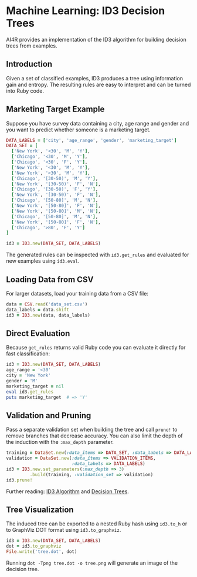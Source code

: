 # Machine Learning: ID3 Decision Trees

AI4R provides an implementation of the ID3 algorithm for building decision trees from examples.

## Introduction

Given a set of classified examples, ID3 produces a tree using information gain and entropy. The resulting rules are easy to interpret and can be turned into Ruby code.

## Marketing Target Example

Suppose you have survey data containing a city, age range and gender and you want to predict whether someone is a marketing target.

```ruby
DATA_LABELS = ['city', 'age_range', 'gender', 'marketing_target']
DATA_SET = [
  ['New York', '<30', 'M', 'Y'],
  ['Chicago', '<30', 'M', 'Y'],
  ['Chicago', '<30', 'F', 'Y'],
  ['New York', '<30', 'M', 'Y'],
  ['New York', '<30', 'M', 'Y'],
  ['Chicago', '[30-50)', 'M', 'Y'],
  ['New York', '[30-50)', 'F', 'N'],
  ['Chicago', '[30-50)', 'F', 'Y'],
  ['New York', '[30-50)', 'F', 'N'],
  ['Chicago', '[50-80]', 'M', 'N'],
  ['New York', '[50-80]', 'F', 'N'],
  ['New York', '[50-80]', 'M', 'N'],
  ['Chicago', '[50-80]', 'M', 'N'],
  ['New York', '[50-80]', 'F', 'N'],
  ['Chicago', '>80', 'F', 'Y']
]

id3 = ID3.new(DATA_SET, DATA_LABELS)
```

The generated rules can be inspected with `id3.get_rules` and evaluated for new examples using `id3.eval`.

## Loading Data from CSV

For larger datasets, load your training data from a CSV file:

```ruby
data = CSV.read('data_set.csv')
data_labels = data.shift
id3 = ID3.new(data, data_labels)
```

## Direct Evaluation

Because `get_rules` returns valid Ruby code you can evaluate it directly for fast classification:

```ruby
id3 = ID3.new(DATA_SET, DATA_LABELS)
age_range = '<30'
city = 'New York'
gender = 'M'
marketing_target = nil
eval id3.get_rules
puts marketing_target  # => 'Y'
```

## Validation and Pruning

Pass a separate validation set when building the tree and call `prune!` to
remove branches that decrease accuracy. You can also limit the depth of the
induction with the `:max_depth` parameter.

```ruby
training = DataSet.new(:data_items => DATA_SET, :data_labels => DATA_LABELS)
validation = DataSet.new(:data_items => VALIDATION_ITEMS,
                         :data_labels => DATA_LABELS)
id3 = ID3.new.set_parameters(:max_depth => 3)
         .build(training, :validation_set => validation)
id3.prune!
```

Further reading: [ID3 Algorithm](http://en.wikipedia.org/wiki/ID3_algorithm) and [Decision Trees](http://en.wikipedia.org/wiki/Decision_tree).

## Tree Visualization

The induced tree can be exported to a nested Ruby hash using `id3.to_h` or to
GraphViz DOT format using `id3.to_graphviz`.

```ruby
id3 = ID3.new(DATA_SET, DATA_LABELS)
dot = id3.to_graphviz
File.write('tree.dot', dot)
```

Running `dot -Tpng tree.dot -o tree.png` will generate an image of the decision
tree.
